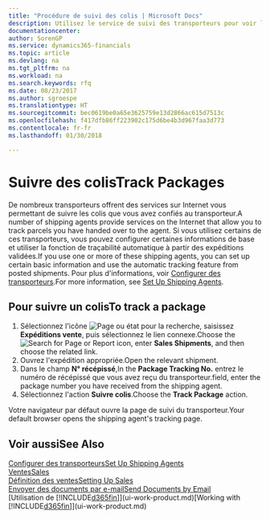 ```yaml
---
title: "Procédure de suivi des colis | Microsoft Docs"
description: Utilisez le service de suivi des transporteurs pour voir la progression d'une livraison.
documentationcenter: 
author: SorenGP
ms.service: dynamics365-financials
ms.topic: article
ms.devlang: na
ms.tgt_pltfrm: na
ms.workload: na
ms.search.keywords: rfq
ms.date: 08/23/2017
ms.author: sgroespe
ms.translationtype: HT
ms.sourcegitcommit: bec0619be0a65e3625759e13d2866ac615d7513c
ms.openlocfilehash: f417dfb86ff223902c175d6be4b3d967faa3d773
ms.contentlocale: fr-fr
ms.lasthandoff: 01/30/2018

---
```

# <a name="track-packages"></a><span data-ttu-id="bf402-103">Suivre des colis</span><span class="sxs-lookup"><span data-stu-id="bf402-103">Track Packages</span></span>
<span data-ttu-id="bf402-104">De nombreux transporteurs offrent des services sur Internet vous permettant de suivre les colis que vous avez confiés au transporteur.</span><span class="sxs-lookup"><span data-stu-id="bf402-104">A number of shipping agents provide services on the Internet that allow you to track parcels you have handed over to the agent.</span></span> <span data-ttu-id="bf402-105">Si vous utilisez certains de ces transporteurs, vous pouvez configurer certaines informations de base et utiliser la fonction de traçabilité automatique à partir des expéditions validées.</span><span class="sxs-lookup"><span data-stu-id="bf402-105">If you use one or more of these shipping agents, you can set up certain basic information and use the automatic tracking feature from posted shipments.</span></span> <span data-ttu-id="bf402-106">Pour plus d'informations, voir [Configurer des transporteurs](sales-how-to-set-up-shipping-agents.md).</span><span class="sxs-lookup"><span data-stu-id="bf402-106">For more information, see [Set Up Shipping Agents](sales-how-to-set-up-shipping-agents.md).</span></span>

## <a name="to-track-a-package"></a><span data-ttu-id="bf402-107">Pour suivre un colis</span><span class="sxs-lookup"><span data-stu-id="bf402-107">To track a package</span></span>
1. <span data-ttu-id="bf402-108">Sélectionnez l'icône ![Page ou état pour la recherche](media/ui-search/search_small.png "Page ou état pour la recherche"), saisissez **Expéditions vente**, puis sélectionnez le lien connexe.</span><span class="sxs-lookup"><span data-stu-id="bf402-108">Choose the ![Search for Page or Report](media/ui-search/search_small.png "Search for Page or Report icon") icon, enter **Sales Shipments**, and then choose the related link.</span></span>
2. <span data-ttu-id="bf402-109">Ouvrez l'expédition appropriée.</span><span class="sxs-lookup"><span data-stu-id="bf402-109">Open the relevant shipment.</span></span>
3. <span data-ttu-id="bf402-110">Dans le champ **N° récépissé**,</span><span class="sxs-lookup"><span data-stu-id="bf402-110">In the **Package Tracking No.**</span></span> <span data-ttu-id="bf402-111">entrez le numéro de récépissé que vous avez reçu du transporteur.</span><span class="sxs-lookup"><span data-stu-id="bf402-111">field, enter the package number you have received from the shipping agent.</span></span>
4. <span data-ttu-id="bf402-112">Sélectionnez l'action **Suivre colis**.</span><span class="sxs-lookup"><span data-stu-id="bf402-112">Choose the **Track Package** action.</span></span>

<span data-ttu-id="bf402-113">Votre navigateur par défaut ouvre la page de suivi du transporteur.</span><span class="sxs-lookup"><span data-stu-id="bf402-113">Your default browser opens the shipping agent's tracking page.</span></span>

## <a name="see-also"></a><span data-ttu-id="bf402-114">Voir aussi</span><span class="sxs-lookup"><span data-stu-id="bf402-114">See Also</span></span>
[<span data-ttu-id="bf402-115">Configurer des transporteurs</span><span class="sxs-lookup"><span data-stu-id="bf402-115">Set Up Shipping Agents</span></span>](sales-how-to-set-up-shipping-agents.md)  
[<span data-ttu-id="bf402-116">Ventes</span><span class="sxs-lookup"><span data-stu-id="bf402-116">Sales</span></span>](sales-manage-sales.md)  
[<span data-ttu-id="bf402-117">Définition des ventes</span><span class="sxs-lookup"><span data-stu-id="bf402-117">Setting Up Sales</span></span>](sales-setup-sales.md)  
[<span data-ttu-id="bf402-118">Envoyer des documents par e-mail</span><span class="sxs-lookup"><span data-stu-id="bf402-118">Send Documents by Email</span></span>](ui-how-send-documents-email.md)  
<span data-ttu-id="bf402-119">[Utilisation de [!INCLUDE[d365fin](includes/d365fin_md.md)]](ui-work-product.md)</span><span class="sxs-lookup"><span data-stu-id="bf402-119">[Working with [!INCLUDE[d365fin](includes/d365fin_md.md)]](ui-work-product.md)</span></span>

